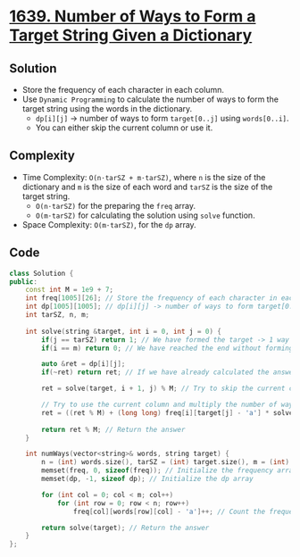 # [1639. Number of Ways to Form a Target String Given a Dictionary](https://leetcode.com/problems/number-of-ways-to-form-a-target-string-given-a-dictionary/)

## Solution
- Store the frequency of each character in each column.
- Use `Dynamic Programming` to calculate the number of ways to form the target string using the words in the dictionary.
    - `dp[i][j]` -> number of ways to form `target[0..j]` using `words[0..i]`.
    - You can either skip the current column or use it.
## Complexity
- Time Complexity: `O(n⋅tarSZ + m⋅tarSZ)`, where `n` is the size of the dictionary and `m` is the size of each word and `tarSZ` is the size of the target string.
    - `O(n⋅tarSZ)` for the preparing the `freq` array.
    - `O(m⋅tarSZ)` for calculating the solution using `solve` function.
- Space Complexity: `O(m⋅tarSZ)`, for the `dp` array.

## Code
```cpp
class Solution {
public:
    const int M = 1e9 + 7;
    int freq[1005][26]; // Store the frequency of each character in each column
    int dp[1005][1005]; // dp[i][j] -> number of ways to form target[0..j] using words[0..i]
    int tarSZ, n, m; 
    
    int solve(string &target, int i = 0, int j = 0) {
        if(j == tarSZ) return 1; // We have formed the target -> 1 way
        if(i == m) return 0; // We have reached the end without forming the target -> 0 ways

        auto &ret = dp[i][j];
        if(~ret) return ret; // If we have already calculated the answer -> return it

        ret = solve(target, i + 1, j) % M; // Try to skip the current column

        // Try to use the current column and multiply the number of ways by the frequency of the current character
        ret = ((ret % M) + (long long) freq[i][target[j] - 'a'] * solve(target, i + 1, j + 1)) % M;
        
        return ret % M; // Return the answer
    }

    int numWays(vector<string>& words, string target) {
        n = (int) words.size(), tarSZ = (int) target.size(), m = (int) words[0].size(); // Initialize the size variables
        memset(freq, 0, sizeof(freq)); // Initialize the frequency array
        memset(dp, -1, sizeof dp); // Initialize the dp array

        for (int col = 0; col < m; col++)
            for (int row = 0; row < n; row++)
                freq[col][words[row][col] - 'a']++; // Count the frequency of each character in each column

        return solve(target); // Return the answer
    }
};
```